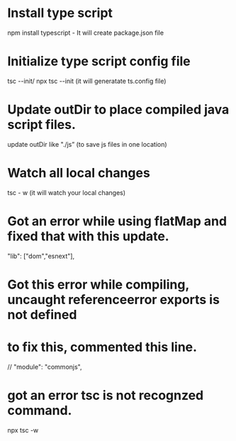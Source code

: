 # Install type script
npm install typescript - It will create package.json file

# Initialize type script config file
tsc --init/ npx tsc --init (it will generatate ts.config file)

# Update outDir to place compiled java script files.
update outDir like "./js” (to save js files in one location)

# Watch all local changes
tsc - w (it will watch your local changes)

# Got an error while using flatMap and fixed that with this update.
 "lib": ["dom","esnext"], 

 # Got this error while compiling, uncaught referenceerror exports is not defined
 # to fix this, commented this line.
 // "module": "commonjs", 

 # got an error tsc is not recognzed command.
npx tsc -w
